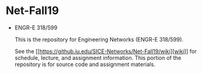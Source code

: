 # Net-Fall19

* ENGR-E 318/599

  This is the repository for Engineering Networks (ENGR-E 318/599).

  See the [[https://github.iu.edu/SICE-Networks/Net-Fall19/wiki][wiki]] for schedule, lecture, and assignment information. This portion
  of the repository is for source code and assignment materials.
